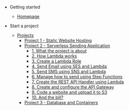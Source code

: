 - Getting started

    - [Homepage](/#homepage)

- Start a project

    - [Projects](projects/README.md)
        - [Project 1 - Static Website Hosting](/projects/project-1/README)
        - [Project 2 - Serverless Sending Application](/projects/project-2/README)
            - [1. What the project is about](/projects/project-2/part-1/README)
            - [2. How Lambda works](/projects/project-2/part-2/README)
            - [3. Create a Lambda Role](/projects/project-2/part-3/README)
            - [4. Send Email using SES and Lambda](/projects/project-2/part-4/README)
            - [5. Send SMS using SNS and Lambda](/projects/project-2/part-5/README)
            - [6. Manage how to send using Step Functions](/projects/project-2/part-6/README)
            - [7. Create the REST API Handler using Lambda](/projects/project-2/part-7/README)
            - [8. Create and configure the API Gateway](/projects/project-2/part-8/README)
            - [9. Code a website and upload it to S3](/projects/project-2/part-9/README)
            - [10. And the bill?](/projects/project-2/part-10/README)
        - [Project 3 - Database and Containers](/projects/project-3/README)